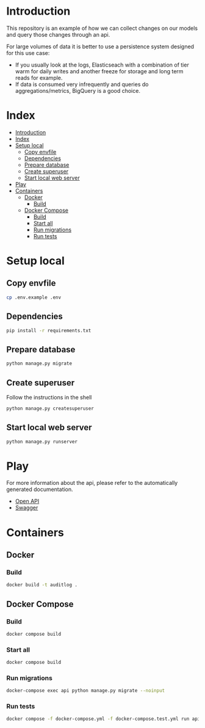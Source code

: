 
# Introduction
This repository is an example of how we can collect changes on our models and query those changes through an api.

For large volumes of data it is better to use a persistence system designed for this use case:
- If you usually look at the logs, Elasticseach with a combination of tier warm for daily writes and another freeze for storage and long term reads for example.
- If data is consumed very infrequently and queries do aggregations/metrics, BigQuery is a good choice.

# Index
<!-- TOC -->
* [Introduction](#introduction)
* [Index](#index)
* [Setup local](#setup-local)
  * [Copy envfile](#copy-envfile)
  * [Dependencies](#dependencies)
  * [Prepare database](#prepare-database)
  * [Create superuser](#create-superuser)
  * [Start local web server](#start-local-web-server)
* [Play](#play)
* [Containers](#containers)
  * [Docker](#docker)
    * [Build](#build-)
  * [Docker Compose](#docker-compose)
    * [Build](#build)
    * [Start all](#start-all)
    * [Run migrations](#run-migrations)
    * [Run tests](#run-tests)
<!-- TOC -->

# Setup local
## Copy envfile

```sh
cp .env.example .env
```
## Dependencies

```sh
pip install -r requirements.txt
```

## Prepare database

```sh
python manage.py migrate 
```

## Create superuser
Follow the instructions in the shell
```sh
python manage.py createsuperuser 
```


## Start local web server
```sh
python manage.py runserver 
```

# Play

For more information about the api, please refer to the automatically generated documentation.
- [Open API](http://localhost:8000/api/schema/open-api.yaml)
- [Swagger](http://localhost:8000/api/schema/swagger/)


# Containers

## Docker
### Build 
```sh
docker build -t auditlog .
```

## Docker Compose
### Build
```sh
docker compose build
```

### Start all
```sh
docker compose build
```

### Run migrations
```sh
docker-compose exec api python manage.py migrate --noinput
```

### Run tests
```sh
docker compose -f docker-compose.yml -f docker-compose.test.yml run api
```
